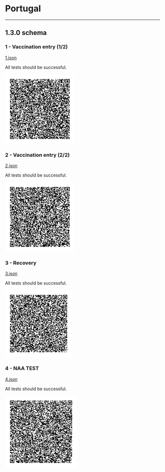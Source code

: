 # Portugal

---

## 1.3.0 schema

### 1 - Vaccination entry (1/2)

[1.json](raw/1.json)

All tests should be successful.

![1](png/1.png)

### 2 - Vaccination entry (2/2)

[2.json](raw/2.json)

All tests should be successful.

![2](png/2.png)

### 3 - Recovery

[3.json](raw/3.json)

All tests should be successful.

![3](png/3.png)

### 4 - NAA TEST

[4.json](raw/4.json)

All tests should be successful.

![4](png/4.png)

